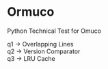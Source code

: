 # Ormuco

Python Technical Test for Omuco<br>

q1 -> Overlapping Lines<br>
q2 -> Version Comparator<br>
q3 -> LRU Cache
